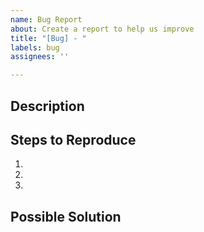 ```yaml
---
name: Bug Report
about: Create a report to help us improve
title: "[Bug] - "
labels: bug
assignees: ''

---
```


## Description
 
## Steps to Reproduce
1. 
2. 
3. 

## Possible Solution

